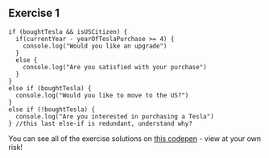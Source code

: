 Exercise 1
-
```
if (boughtTesla && isUSCitizen) {
  if(currentYear - yearOfTeslaPurchase >= 4) {
    console.log("Would you like an upgrade")
  }
  else {
    console.log("Are you satisfied with your purchase")
  }
}
else if (boughtTesla) {
  console.log("Would you like to move to the US?")
}
else if (!boughtTesla) {
  console.log("Are you interested in purchasing a Tesla")
} //this last else-if is redundant, understand why?
```
You can see all of the exercise solutions on [this codepen](https://codepen.io/ElevationPen/pen/ZNZqjY?editors=0010) - view at your own risk!